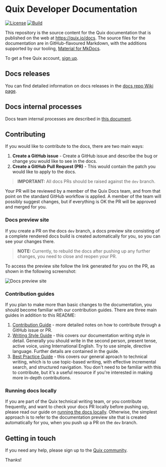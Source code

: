 # Quix Developer Documentation

[![License](https://img.shields.io/badge/License-Apache_2.0-blue.svg)](https://opensource.org/licenses/Apache-2.0)
[![Build](https://github.com/quixio/quix-docs/actions/workflows/sync-build-deploy.yaml/badge.svg)](https://github.com/quixio/quix-docs)

This repository is the source content for the Quix documentation that is published on the web at https://quix.io/docs. The source files for the documentation are in GitHub-flavoured Markdown, with the additions supported by our tooling, [Material for MkDocs](https://squidfunk.github.io/mkdocs-material/).

To get a free Quix account, [sign up](https://portal.cloud.quix.io/self-sign-up).

## Docs releases

You can find detailed information on docs releases in the [docs repo Wiki page](https://github.com/quixio/quix-docs/wiki/Docs-Releases).

## Docs internal processes

Docs team internal processes are described in [this document](DOCS-INTERNAL.md).

## Contributing

If you would like to contribute to the docs, there are two main ways:

1. **Create a GitHub issue** - Create a GitHub issue and describe the bug or change you would like to see in the docs.
2. **Create a GitHub Pull Request (PR)** - This would contain the patch you would like to apply to the docs.

> **IMPORTANT:** All docs PRs should be raised against the `dev` branch.

Your PR will be reviewed by a member of the Quix Docs team, and from that point on the standard GitHub workflow is applied. A member of the team will possibly suggest changes, but if everything is OK the PR will be approved and merged for you.

### Docs preview site

If you create a PR on the docs `dev` branch, a docs preview site consisting of a complete rendered docs build is created automatically for you, so you can see your changes there. 

> **NOTE:** Currently, to rebuild the docs after pushing up any further changes, you need to close and reopen your PR.

To access the preview site follow the link generated for you on the PR, as shown in the following screenshot:

![Docs preview site](./docs-preview-site.png)

### Contribution guides

If you plan to make more than basic changes to the documentation, you should become familiar with our contribution guides. There are three main guides in addition to this README:

1. [Contribution Guide](./CONTRIBUTING.md) - more detailed notes on how to contribute through a GitHub issue or PR.
2. [Writing Style Guide](./WRITING-STYLE.md) - this covers our documentation writing style in detail. Generally you should write in the second person, present tense, active voice, using International English. Try to use simple, directive language. Further details are contained in the guide.
3. [Best Practice Guide](./BEST-PRACTICE.md) - this covers our general aproach to technical writing, which is to use topic-based writing, with effective incremental search, and structured navigation. You don't need to be familiar with this to contribute, but it's a useful resource if you're interested in making more in-depth contributions.

### Running docs locally

If you are part of the Quix technical writing team, or you contribute frequently, and want to check your docs PR locally before pushing up, please read our guide on [running the docs locally](./RUNNING-DOCS-LOCALLY.md). Otherwise, the simplest approach is to refer to the documentation preview site that is created automatically for you, when you push up a PR on the `dev` branch.

## Getting in touch

If you need any help, please sign up to the [Quix community](https://quix.io/slack-invite).

Thanks!
